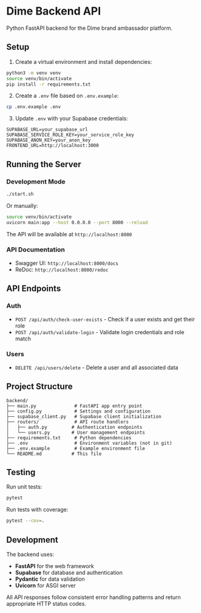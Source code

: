 # Dime Backend API

Python FastAPI backend for the Dime brand ambassador platform.

## Setup

1. Create a virtual environment and install dependencies:
```bash
python3 -m venv venv
source venv/bin/activate
pip install -r requirements.txt
```

2. Create a `.env` file based on `.env.example`:
```bash
cp .env.example .env
```

3. Update `.env` with your Supabase credentials:
```
SUPABASE_URL=your_supabase_url
SUPABASE_SERVICE_ROLE_KEY=your_service_role_key
SUPABASE_ANON_KEY=your_anon_key
FRONTEND_URL=http://localhost:3000
```

## Running the Server

### Development Mode
```bash
./start.sh
```

Or manually:
```bash
source venv/bin/activate
uvicorn main:app --host 0.0.0.0 --port 8000 --reload
```

The API will be available at `http://localhost:8000`

### API Documentation
- Swagger UI: `http://localhost:8000/docs`
- ReDoc: `http://localhost:8000/redoc`

## API Endpoints

### Auth
- `POST /api/auth/check-user-exists` - Check if a user exists and get their role
- `POST /api/auth/validate-login` - Validate login credentials and role match

### Users
- `DELETE /api/users/delete` - Delete a user and all associated data

## Project Structure

```
backend/
├── main.py              # FastAPI app entry point
├── config.py            # Settings and configuration
├── supabase_client.py   # Supabase client initialization
├── routers/             # API route handlers
│   ├── auth.py         # Authentication endpoints
│   └── users.py        # User management endpoints
├── requirements.txt     # Python dependencies
├── .env                 # Environment variables (not in git)
├── .env.example         # Example environment file
└── README.md           # This file
```

## Testing

Run unit tests:
```bash
pytest
```

Run tests with coverage:
```bash
pytest --cov=.
```

## Development

The backend uses:
- **FastAPI** for the web framework
- **Supabase** for database and authentication
- **Pydantic** for data validation
- **Uvicorn** for ASGI server

All API responses follow consistent error handling patterns and return appropriate HTTP status codes.
